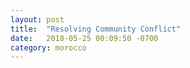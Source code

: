 ```yaml
---
layout: post
title:  "Resolving Community Conflict"
date:   2018-05-25 00:09:50 -0700
category: morocco
---
```


